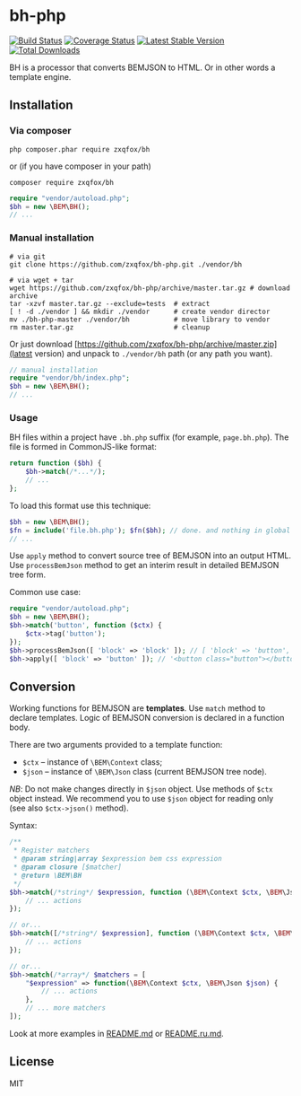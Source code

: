 # bh-php

[![Build Status](https://travis-ci.org/zxqfox/bh-php.svg?branch=master)](https://travis-ci.org/zxqfox/bh-php)
 [![Coverage Status](https://img.shields.io/coveralls/zxqfox/bh-php.svg)](https://coveralls.io/r/zxqfox/bh-php)
 [![Latest Stable Version](https://poser.pugx.org/zxqfox/bh/v/stable.svg)](https://packagist.org/packages/zxqfox/bh)
 [![Total Downloads](https://poser.pugx.org/zxqfox/bh/downloads.svg)](https://packagist.org/packages/zxqfox/bh)

BH is a processor that converts BEMJSON to HTML. Or in other words a template engine.

## Installation

### Via composer

```
php composer.phar require zxqfox/bh
```
or (if you have composer in your path)
```
composer require zxqfox/bh
```

```php
require "vendor/autoload.php";
$bh = new \BEM\BH();
// ...
```

### Manual installation

```
# via git
git clone https://github.com/zxqfox/bh-php.git ./vendor/bh
```
```
# via wget + tar
wget https://github.com/zxqfox/bh-php/archive/master.tar.gz # download archive
tar -xzvf master.tar.gz --exclude=tests  # extract
[ ! -d ./vendor ] && mkdir ./vendor      # create vendor director
mv ./bh-php-master ./vendor/bh           # move library to vendor
rm master.tar.gz                         # cleanup
```

Or just download [https://github.com/zxqfox/bh-php/archive/master.zip](latest version) and unpack to `./vendor/bh` path (or any path you want).

```php
// manual installation
require "vendor/bh/index.php";
$bh = new \BEM\BH();
// ...
```

### Usage

BH files within a project have `.bh.php` suffix (for example, `page.bh.php`). The file is formed in CommonJS-like format:

```php
return function ($bh) {
	$bh->match(/*...*/);
    // ...
};
```

To load this format use this technique:
```php
$bh = new \BEM\BH();
$fn = include('file.bh.php'); $fn($bh); // done. and nothing in global
// ...
```

Use `apply` method to convert source tree of BEMJSON into an output HTML. Use `processBemJson` method to get an interim result in detailed BEMJSON tree form.

Common use case:

```php
require "vendor/autoload.php";
$bh = new \BEM\BH();
$bh->match('button', function ($ctx) {
    $ctx->tag('button');
});
$bh->processBemJson([ 'block' => 'block' ]); // [ 'block' => 'button', 'mods' => new Mods(), 'tag' => 'button' ]
$bh->apply([ 'block' => 'button' ]); // '<button class="button"></button>'
```

## Conversion

Working functions for BEMJSON are **templates**. Use `match` method to declare templates. Logic of BEMJSON conversion is declared in a function body.

There are two arguments provided to a template function:
* `$ctx` – instance of `\BEM\Context` class;
* `$json` – instance of `\BEM\Json` class (current BEMJSON tree node).

*NB*: Do not make changes directly in `$json` object. Use methods of `$ctx` object instead. We recommend you to use `$json` object for reading only (see also `$ctx->json()` method).

Syntax:

```php
/**
 * Register matchers
 * @param string|array $expression bem css expression
 * @param closure [$matcher]
 * @return \BEM\BH
 */
$bh->match(/*string*/ $expression, function (\BEM\Context $ctx, \BEM\Json $json) {
    // ... actions
});

// or...
$bh->match([/*string*/ $expression], function (\BEM\Context $ctx, \BEM\Json $json) {
    // ... actions
});

// or...
$bh->match(/*array*/ $matchers = [
	"$expression" => function(\BEM\Context $ctx, \BEM\Json $json) {
    	// ... actions
	},
	// ... more matchers
]);
```

Look at more examples in [README.md](https://github.com/bem/bh/blob/master/README.md) or [README.ru.md](https://github.com/bem/bh/blob/master/README.ru.md).

## License

MIT
